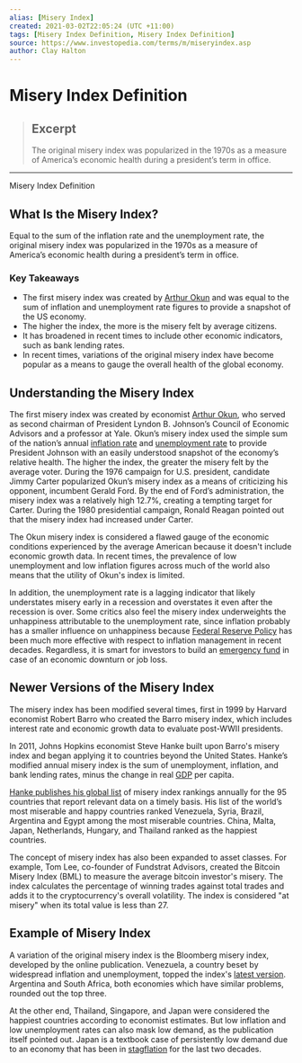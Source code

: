```yaml
---
alias: [Misery Index]
created: 2021-03-02T22:05:24 (UTC +11:00)
tags: [Misery Index Definition, Misery Index Definition]
source: https://www.investopedia.com/terms/m/miseryindex.asp
author: Clay Halton
---
```


# Misery Index Definition

> ## Excerpt
> The original misery index was popularized in the 1970s as a measure of America’s economic health during a president’s term in office.

---

Misery Index Definition
## What Is the Misery Index?

Equal to the sum of the inflation rate and the unemployment rate, the original misery index was popularized in the 1970s as a measure of America’s economic health during a president’s term in office.

### Key Takeaways

-   The first misery index was created by [Arthur Okun](https://www.investopedia.com/terms/o/okunslaw.asp) and was equal to the sum of inflation and unemployment rate figures to provide a snapshot of the US economy.
-   The higher the index, the more is the misery felt by average citizens.
-   It has broadened in recent times to include other economic indicators, such as bank lending rates.
-   In recent times, variations of the original misery index have become popular as a means to gauge the overall health of the global economy.

## Understanding the Misery Index

The first misery index was created by economist [Arthur Okun](https://www.investopedia.com/terms/o/okunslaw.asp), who served as second chairman of President Lyndon B. Johnson’s Council of Economic Advisors and a professor at Yale. Okun’s misery index used the simple sum of the nation’s annual [inflation rate](https://www.investopedia.com/terms/i/inflation.asp) and [unemployment rate](https://www.investopedia.com/terms/u/unemploymentrate.asp) to provide President Johnson with an easily understood snapshot of the economy’s relative health. The higher the index, the greater the misery felt by the average voter. During the 1976 campaign for U.S. president, candidate Jimmy Carter popularized Okun’s misery index as a means of criticizing his opponent, incumbent Gerald Ford. By the end of Ford’s administration, the misery index was a relatively high 12.7%, creating a tempting target for Carter. During the 1980 presidential campaign, Ronald Reagan pointed out that the misery index had increased under Carter.

The Okun misery index is considered a flawed gauge of the economic conditions experienced by the average American because it doesn't include economic growth data. In recent times, the prevalence of low unemployment and low inflation figures across much of the world also means that the utility of Okun's index is limited.

In addition, the unemployment rate is a lagging indicator that likely understates misery early in a recession and overstates it even after the recession is over. Some critics also feel the misery index underweights the unhappiness attributable to the unemployment rate, since inflation probably has a smaller influence on unhappiness because [Federal Reserve Policy](https://www.investopedia.com/investing/federal-reserve-monetary-policy/) has been much more effective with respect to inflation management in recent decades. Regardless, it is smart for investors to build an [emergency fund](https://www.investopedia.com/personal-finance/how-to-build-emergency-fund/) in case of an economic downturn or job loss.

## Newer Versions of the Misery Index

The misery index has been modified several times, first in 1999 by Harvard economist Robert Barro who created the Barro misery index, which includes interest rate and economic growth data to evaluate post-WWII presidents.

In 2011, Johns Hopkins economist Steve Hanke built upon Barro's misery index and began applying it to countries beyond the United States. Hanke’s modified annual misery index is the sum of unemployment, inflation, and bank lending rates, minus the change in real [GDP](https://www.investopedia.com/terms/g/gdp.asp) per capita.

[Hanke publishes his global list](https://www.forbes.com/sites/stevehanke/2019/03/28/hankes-annual-misery-index-2018-the-worlds-saddest-and-happiest-countries/#615cef0a3bce) of misery index rankings annually for the 95 countries that report relevant data on a timely basis. His list of the world’s most miserable and happy countries ranked Venezuela, Syria, Brazil, Argentina and Egypt among the most miserable countries. China, Malta, Japan, Netherlands, Hungary, and Thailand ranked as the happiest countries.

The concept of misery index has also been expanded to asset classes. For example, Tom Lee, co-founder of Fundstrat Advisors, created the Bitcoin Misery Index (BML) to measure the average bitcoin investor's misery. The index calculates the percentage of winning trades against total trades and adds it to the cryptocurrency's overall volatility. The index is considered "at misery" when its total value is less than 27.

## Example of Misery Index

A variation of the original misery index is the Bloomberg misery index, developed by the online publication. Venezuela, a country beset by widespread inflation and unemployment, topped the index's [latest version](https://www.bloomberg.com/tosv2.html?vid=&uuid=ddc78660-1635-11ea-a8b2-65de4bbfc70c&url=L25ld3MvYXJ0aWNsZXMvMjAxOS0wNC0xNy90aGUtd29ybGQtcy1tb3N0LW1pc2VyYWJsZS1lY29ub215LWhhcy1zZXZlbi1maWd1cmUtaW5mbGF0aW9u). Argentina and South Africa, both economies which have similar problems, rounded out the top three.

At the other end, Thailand, Singapore, and Japan were considered the happiest countries according to economist estimates. But low inflation and low unemployment rates can also mask low demand, as the publication itself pointed out. Japan is a textbook case of persistently low demand due to an economy that has been in [stagflation](https://www.investopedia.com/terms/s/stagflation.asp) for the last two decades.
